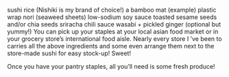 

 sushi rice (Nishiki is my brand of choice!)
 a bamboo mat (example)
 plastic wrap
 nori (seaweed sheets)
 low-sodium soy sauce
 toasted sesame seeds and/or chia seeds
 sriracha chili sauce
 wasabi + pickled ginger (optional but yummy!)
 You can pick up your staples at your local asian food market or in  your grocery store’s international food aisle. Nearly every store I ’ve been to carries all the above ingredients and some even arrange them next to the store-made sushi for easy stock-up! Sweet!

 Once you have your pantry staples, all you’ll need is some fresh produce!
